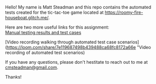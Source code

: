 Hello! My name is Matt Steadman and this repo contains the automated tests created for the tic-tac-toe game located at https://roomy-fire-houseboat.glitch.me/. 

Here are two more useful links for this assignment:<br>
[Manual testing results and test cases](https://docs.google.com/document/d/17UBGNPsHXZKDoOdQocJOPYO7VpgSZxtRsBi-VRySSuU/edit# "Link to manual testing results")<br>

[Video recording walking through automated test case scenarios] (https://loom.com/share/7e119687498b439488ca68fc8172a66e "Video recording of automated test scenarios)

If you have any questions, please don't hestitate to reach out to me at cmsteadman@gmail.com.

Thanks!
